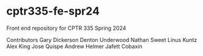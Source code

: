 # cptr335-fe-spr24
Front end repository for CPTR 335 Spring 2024

Contributors
Gary Dickerson
Denton Underwood
Nathan Sweet
Linus Kuntz
Alex King
Jose Quispe
Andrew Helmer
Jafett Cobaxin
